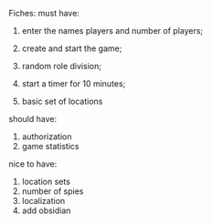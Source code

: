 Fiches:
must have:

1. enter the names 
players and number of players;

2. create and start the game;

3. random role division;

4. start a timer for 10 minutes;

5. basic set of locations


should have:
1. authorization
2. game statistics




nice to have:
1. location sets
2. number of spies
3. localization
4. add obsidian
